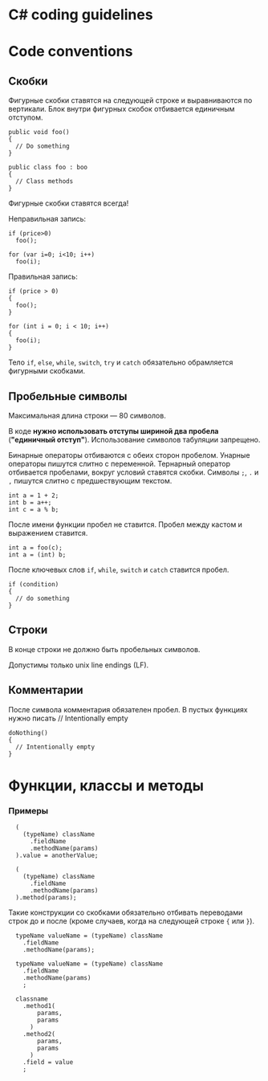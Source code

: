 C# coding guidelines
====================

Code conventions
================

Скобки
------

Фигурные скобки ставятся на следующей строке и выравниваются по вертикали.
Блок внутри фигурных скобок отбивается единичным отступом.


    public void foo()
    {
      // Do something
    }

    public class foo : boo
    {
      // Class methods
    }

Фигурные скобки ставятся всегда!

Неправильная запись:

    if (price>0)
      foo();

    for (var i=0; i<10; i++)
      foo(i);

Правильная запись:

    if (price > 0)
    {
      foo();
    }

    for (int i = 0; i < 10; i++)
    {
      foo(i);
    }

Тело `if`, `else`, `while`, `switch`, `try` и `catch` обязательно обрамляется
фигурными скобками.


Пробельные символы
------------------

Максимальная длина строки — 80 символов.

В коде **нужно использовать отступы шириной два пробела**
(**"единичный отступ"**). Использование символов табуляции запрещено.

Бинарные операторы отбиваются с обеих сторон пробелом.
Унарные операторы пишутся слитно с переменной.
Тернарный оператор отбивается пробелами, вокруг условий ставятся скобки.
Символы `;`, `.` и `,` пишутся слитно с предшествующим текстом.

    int a = 1 + 2;
    int b = a++;
    int c = a % b;

После имени функции пробел не ставится.
Пробел между кастом и выражением ставится.

    int a = foo(c);
    int a = (int) b;

После ключевых слов `if`, `while`, `switch` и `catch` ставится пробел.

    if (condition)
    {
      // do something
    }


Строки
------

В конце строки не должно быть пробельных символов.

Допустимы только unix line endings (LF).


Комментарии
-----------

После символа комментария обязателен пробел.
В пустых функциях нужно писать // Intentionally empty

    doNothing()
    {
      // Intentionally empty
    }

Функции, классы и методы
========================

### Примеры

      (
        (typeName) className
          .fieldName
          .methodName(params)
      ).value = anotherValue;

      (
        (typeName) className
          .fieldName
          .methodName(params)
      ).method(params);

Такие конструкции со скобками обязательно отбивать переводами строк до и после
(кроме случаев, когда на следующей строке `{` или `}`).

      typeName valueName = (typeName) className
        .fieldName
        .methodName(params);

      typeName valueName = (typeName) className
        .fieldName
        .methodName(params)
        ;

      classname
        .method1(
            params,
            params
          )
        .method2(
            params,
            params
          )
        .field = value
        ;
